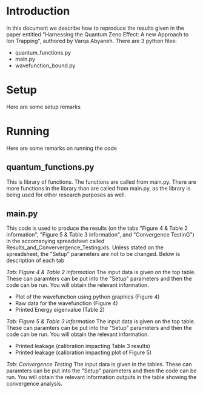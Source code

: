 # Introduction
In this document we describe how to reproduce the results given in the paper entitled "Harnessing the Quantum Zeno Effect: A new Approach to Ion Trapping", authored by Varqa Abyaneh. There are 3 python files:

* quantum_functions.py
* main.py
* wavefunction_bound.py

# Setup
Here are some setup remarks


# Running
Here are some remarks on running the code

## quantum_functions.py
This is library of functions. The functions are called from main.py. There are more functions in the library than are called from main.py, as the library is being used for other research purposes as well. 

## main.py
This code is used to produce the results (on the tabs "Figure 4 & Table 2 information", "Figure 5 & Table 3 information", and "Convergence TestinG") in the accomanying spreadsheet called Results_and_Conververgence_Testing.xls. Unless stated on the spreadsheet, the "Setup" parameters are not to be changed.  Below is description of each tab

*Tab: Figure 4 & Table 2 information*
The input data is given on the top table. These can paramters can be put into the "Setup" parameters and then the code can be run. You will obtain the relevant information.

* Plot of the wavefunction using python graphics (Figure 4)
* Raw data for the wavefunction (Figure 4)
* Printed Energy eigenvalue (Table 2)

*Tab: Figure 5 & Table 3 information*
The input data is given on the top table. These can paramters can be put into the "Setup" parameters and then the code can be run. You will obtain the relevant information.

* Printed leakage (calibration impacting Table 3 results)
* Printed leakage (calibration impacting plot of Figure 5)

*Tab: Convergence Testing*
The input data is given in the tables. These can paramters can be put into the "Setup" parameters and then the code can be run. You will obtain the relevant information outputs in the table showing the convergence analysis. 